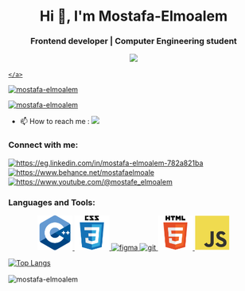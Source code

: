 <h1 align="center">Hi 👋, I'm Mostafa-Elmoalem</h1>

<h3 align="center">Frontend developer | Computer Engineering student</h3>

<p align="center">  <!-- linkedin Me -->
    <a href="https://eg.linkedin.com/in/mostafa-elmoalem-782a821ba">
      <p align="center">
  <img src="https://readme-typing-svg.demolab.com?font=Fira+Code&size=20&pause=1000&color=58A6FF&center=true&vCenter=true&multiline=true&width=500&height=60&lines=Follow+me+on+LinkedIn;📈+Always+learning,+always+building">
</p>

    </a>
  </p>
<p align="left"> <img src="https://komarev.com/ghpvc/?username=mostafa-elmoalem&label=Profile%20views&color=0e75b6&style=flat" alt="mostafa-elmoalem" /> </p>

<p align="left"> <a href="https://github.com/ryo-ma/github-profile-trophy"><img src="https://github-profile-trophy.vercel.app/?username=mostafa-elmoalem" alt="mostafa-elmoalem" /></a> </p>

- 📫 How to reach me :  [![](https://img.shields.io/badge/Gmail-D14836?style=for-the-badge&logo=gmail&logoColor=white)](mailto:mostafaelmoalem@gmail.com)


<h3 align="left">Connect with me:</h3>
<p align="left">
<a href="https://linkedin.com/in/https://eg.linkedin.com/in/mostafa-elmoalem-782a821ba" target="blank"><img align="center" src="https://raw.githubusercontent.com/rahuldkjain/github-profile-readme-generator/master/src/images/icons/Social/linked-in-alt.svg" alt="https://eg.linkedin.com/in/mostafa-elmoalem-782a821ba" height="30" width="40" /></a>
<a href="https://www.behance.net/https://www.behance.net/mostafaelmoale" target="blank"><img align="center" src="https://raw.githubusercontent.com/rahuldkjain/github-profile-readme-generator/master/src/images/icons/Social/behance.svg" alt="https://www.behance.net/mostafaelmoale" height="30" width="40" /></a>
<a href="https://www.youtube.com/c/https://www.youtube.com/@mostafe_elmoalem" target="blank"><img align="center" src="https://raw.githubusercontent.com/rahuldkjain/github-profile-readme-generator/master/src/images/icons/Social/youtube.svg" alt="https://www.youtube.com/@mostafe_elmoalem" height="30" width="40" /></a>
</p>

<h3 align="left">Languages and Tools:</h3>
<p align="center"> <a href="https://www.w3schools.com/cpp/" target="_blank" rel="noreferrer">
  <img src="https://raw.githubusercontent.com/devicons/devicon/master/icons/cplusplus/cplusplus-original.svg" alt="cplusplus" width="70"/> 
</a> 
  <a href="https://www.w3schools.com/css/" target="_blank" rel="noreferrer">
  <img src="https://raw.githubusercontent.com/devicons/devicon/master/icons/css3/css3-original-wordmark.svg" alt="css3" width="70" /> 
</a>
  <a href="https://www.figma.com/" target="_blank" rel="noreferrer">
    <img src="https://www.vectorlogo.zone/logos/figma/figma-icon.svg" alt="figma" width="70" />
  </a> 
  <a href="https://git-scm.com/" target="_blank" rel="noreferrer">
    <img src="https://www.vectorlogo.zone/logos/git-scm/git-scm-icon.svg" alt="git" width="70" />
  </a>
  <a href="https://www.w3.org/html/" target="_blank" rel="noreferrer">
    <img src="https://raw.githubusercontent.com/devicons/devicon/master/icons/html5/html5-original-wordmark.svg" alt="html5" width="70" /> 
  </a>
  <a href="https://developer.mozilla.org/en-US/docs/Web/JavaScript" target="_blank" rel="noreferrer"> 
    <img src="https://raw.githubusercontent.com/devicons/devicon/master/icons/javascript/javascript-original.svg" alt="javascript"  height="70"/> 
  </a> 
</p>

[![Top Langs](https://github-readme-stats.vercel.app/api/top-langs/?username=Mostafa-Elmoalem&layout=pie)](https://github.com/anuraghazra/github-readme-stats)

<p><img align="center" src="https://github-readme-streak-stats.herokuapp.com/?user=mostafa-elmoalem&" alt="mostafa-elmoalem" /></p>
